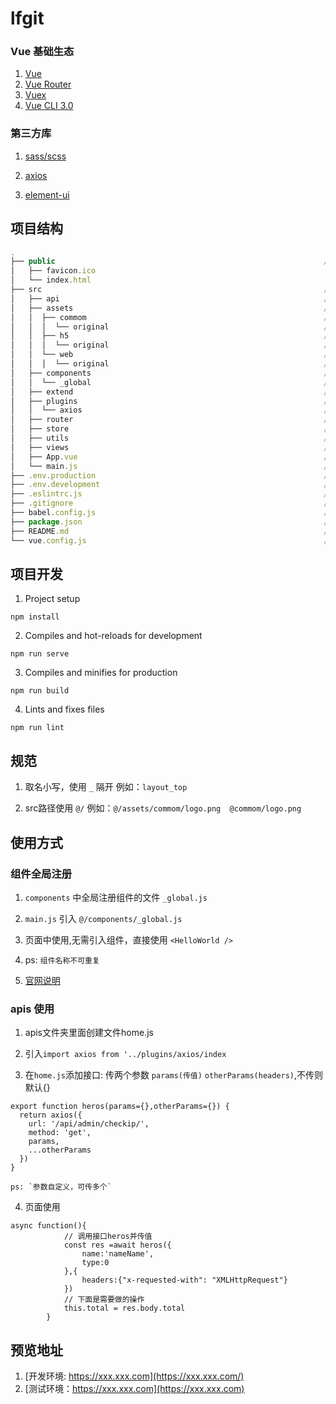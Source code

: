 # lfgit

### Vue 基础生态

1. [Vue](https://cn.vuejs.org/)
2. [Vue Router](https://router.vuejs.org/zh/)
3. [Vuex](https://vuex.vuejs.org/zh/)
4. [Vue CLI 3.0](https://cli.vuejs.org/zh/)

### 第三方库

1. [sass/scss](https://sass-lang.com/)

2. [axios](https://github.com/axios/axios)

3. [element-ui](http://element.eleme.io/#/zh-CN)

## 项目结构

``` js
.
├── public                                                            // 项目 html 模板
│   ├── favicon.ico
│   └── index.html
├── src                                                               // 源代码
│   ├── api                                                           // 接口请求
│   ├── assets                                                        // 公共静态资源
│   │  ├── commom                                                     // 公共图片
│   │  │  └── original                                                // 未压缩图片
│   │  ├── h5                                                         // h5图片
│   │  │  └── original                                                // 未压缩图片
│   │  └── web                                                        // web图片
│   │  │  └── original                                                // 未压缩图片
│   ├── components                                                    // 公共组件
│   │  └── _global                                                    // 组件全局注册
│   ├── extend                                                        // 扩展文件
│   ├── plugins                                                       // 第三方库或者组件统一入口
│   │  └── axios                                                      // http请求封装（axios）及请求错误处理
│   ├── router                                                        // Vue Router路由配置文件
│   ├── store                                                         // Vuex 数据状态管理
│   ├── utils                                                         // 公共工具函数
│   ├── views                                                         // 业务组件（这里需要进一步描述业务模块）
│   ├── App.vue                                                       // 根组件
│   └── main.js                                                       // 入口 js
├── .env.production                                                   // 环境变量：线上开发环境
├── .env.development                                                  // 环境变量：本地开发环境
├── .eslintrc.js                                                      // eslint 配置文件
├── .gitignore                                                        // git 忽略文件
├── babel.config.js                                                   // Babel 配置文件
├── package.json                                                      // 依赖管理
├── README.md                                                         // 项目文档
└── vue.config.js                                                     // Vue CLI 3 配置
```
## 项目开发

1. Project setup
```
npm install
```

2. Compiles and hot-reloads for development
```
npm run serve
```

3. Compiles and minifies for production
```
npm run build
```

4. Lints and fixes files
```
npm run lint
```

## 规范


1. 取名小写，使用 `_` 隔开 例如：`layout_top` 

2. src路径使用 `@/` 例如：`@/assets/commom/logo.png  @commom/logo.png`

## 使用方式

### 组件全局注册

1. `components` 中全局注册组件的文件 `_global.js`

2. `main.js` 引入 ` @/components/_global.js `

3. 页面中使用,无需引入组件，直接使用 ` <HelloWorld /> `

4. ps: `组件名称不可重复`

4. [官网说明](https://cn.vuejs.org/v2/guide/components-registration.html#%E5%9C%A8%E6%A8%A1%E5%9D%97%E7%B3%BB%E7%BB%9F%E4%B8%AD%E5%B1%80%E9%83%A8%E6%B3%A8%E5%86%8C)

### apis 使用

1. apis文件夹里面创建文件home.js

2. 引入`import axios from '../plugins/axios/index`

3. 在`home.js`添加接口: 传两个参数 `params(传值)`  `otherParams(headers)`,不传则默认{}
```
export function heros(params={},otherParams={}) {
  return axios({
    url: '/api/admin/checkip/',
    method: 'get',
    params,
    ...otherParams
  })
}
```
    ps: `参数自定义，可传多个`

4. 页面使用
```
async function(){
            // 调用接口heros并传值
            const res =await heros({
                name:'nameName',
                type:0
            },{
                headers:{"x-requested-with": "XMLHttpRequest"}
            })
            // 下面是需要做的操作
            this.total = res.body.total
        }
```


## 预览地址

1. [开发环境: https://xxx.xxx.com](https://xxx.xxx.com/)
2. [测试环境：https://xxx.xxx.com](https://xxx.xxx.com)
